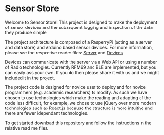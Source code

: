 # Sensor Store
Welcome to Sensor Store! This project is designed to make the deployment of sensor devices and the subsequent logging and inspection of the data they produce simple.

The project architecture is composed of a RasperryPi (acting as a server and data store) and Arduino based sensor devices. For more information, please see the respective reader files: [Server](server/readme.md) and [Devices](device/readme.md).

Devices can communicate with the server via a Web API or using a number of Radio technologies. Currently RFM69 and BLE are implemented, but you can easily ass your own. If you do then please share it with us and we might included it in the project.

The project code is designed for novice user to deploy and for novice programmers (e.g. academic researchers) to modify. As such we have chosen to use technologies which make the reading and adapting of the code less difficult, for example, we chose to use jQuery over more modern technologies such as React.js because the structure is more intuitive and there are fewer idependant technologies.

To get started download this repository and follow the instructions in the relative read me files.
